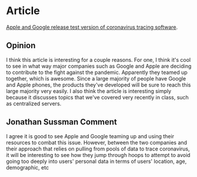 # Article
[Apple and Google release test version of coronavirus tracing software](https://www.cnbc.com/2020/04/29/apple-and-google-release-test-version-of-coronavirus-tracing-software.html).

## Opinion
I think this article is interesting for a couple reasons. For one, I think it's cool to see in what way major companies such as Google and Apple are deciding to contribute to the fight against the pandemic. Apparently they teamed up together, which is awesome. Since a large majority of people have Google and Apple phones, the products they've developed will be sure to reach this large majority very easily. I also think the article is interesting simply because it discusses topics that we've covered very recently in class, such as centralized servers.
## Jonathan Sussman Comment
I agree it is good to see Apple and Google teaming up and using their resources to combat this issue. However, between the two companies and their approach that relies on pulling from pools of data to trace coronavirus, it will be interesting to see how they jump through hoops to attempt to avoid going too deeply into users' personal data in terms of users' location, age, demographic, etc
